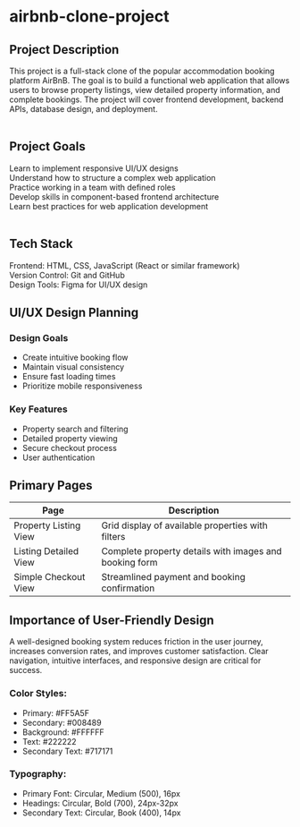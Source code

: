 # airbnb-clone-project

## Project Description<br/>
This project is a full-stack clone of the popular accommodation booking platform AirBnB. The goal is to build a functional web application that allows users to browse property listings, view detailed property information, and complete bookings. The project will cover frontend development, backend APIs, database design, and deployment.<br/>
<br/>
## Project Goals<br/>
Learn to implement responsive UI/UX designs<br/>
Understand how to structure a complex web application<br/>
Practice working in a team with defined roles<br/>
Develop skills in component-based frontend architecture<br/>
Learn best practices for web application development<br/>
<br/>
## Tech Stack<br/>
Frontend: HTML, CSS, JavaScript (React or similar framework)<br/>
Version Control: Git and GitHub<br/>
Design Tools: Figma for UI/UX design<br/>

## UI/UX Design Planning<br/>
### Design Goals<br/>
* Create intuitive booking flow
* Maintain visual consistency
* Ensure fast loading times
* Prioritize mobile responsiveness
### Key Features<br/>
* Property search and filtering
* Detailed property viewing
* Secure checkout process
* User authentication

## Primary Pages
|**Page**              |**Description**                                       |
|----------------------|------------------------------------------------------|
|Property Listing View |Grid display of available properties with filters     |
|Listing Detailed View |Complete property details with images and booking form|
|Simple Checkout View  |Streamlined payment and booking confirmation          |

## Importance of User-Friendly Design<br/>
A well-designed booking system reduces friction in the user journey, increases conversion rates, and improves customer satisfaction. Clear navigation, intuitive interfaces, and responsive design are critical for success.<br/>

### Color Styles:<br/>
* Primary: #FF5A5F
* Secondary: #008489
* Background: #FFFFFF
* Text: #222222
* Secondary Text: #717171
### Typography:<br/>
* Primary Font: Circular, Medium (500), 16px
* Headings: Circular, Bold (700), 24px-32px
* Secondary Text: Circular, Book (400), 14px<br/>
